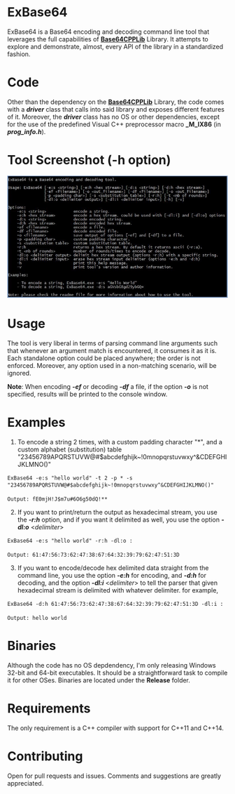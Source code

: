 # ExBase64

ExBase64 is a Base64 encoding and decoding command line tool that leverages the full capabilities of [**Base64CPPLib**](https://github.com/MFMokbel/Base64CPPLib) Library. It attempts to explore and demonstrate, almost, every API of the library in a standardized fashion.

# Code

Other than the dependency on the [**Base64CPPLib**](https://github.com/MFMokbel/Base64CPPLib) Library, the code comes with a ***driver*** class that calls into said library and exposes different features of it. Moreover, the ***driver*** class has no OS or other dependencies, except for the use of the predefined Visual C++ preprocessor macro **_M_IX86** (in ***prog_info.h***).

# Tool Screenshot (-h option)

![Options Available](/screenshots/Base64_help.JPG)

# Usage

The tool is very liberal in terms of parsing command line arguments such that whenever an argument match is encountered, it consumes it as it is. Each standalone option could be placed anywhere; the order is not enforced. Moreover, any option used in a non-matching scenario, will be ignored.



**Note**: When encoding ***-ef*** or decoding ***-df*** a file, if the option ***-o*** is not specified, results will be printed to the console window.

# Examples

1. To encode a string 2 times, with a custom padding character "*", and a custom alphabet (substitution) table "23456789APQRSTUVW@#$abcdefghijk~!0mnopqrstuvwxy^&CDEFGHIJKLMNO()"

```
ExBase64 -e:s "hello world" -t 2 -p * -s "23456789APQRSTUVW@#$abcdefghijk~!0mnopqrstuvwxy^&CDEFGHIJKLMNO()"

Output: fE0mjH!J$m7u#6O6g50dQ!**
```
2. If you want to print/return the output as hexadecimal stream, you use the ***-r:h*** option, and if you want it delimited as well, you use the option ***-dl:o*** <*delimiter*>

```
ExBase64 -e:s "hello world" -r:h -dl:o :

Output: 61:47:56:73:62:47:38:67:64:32:39:79:62:47:51:3D
```
3. If you want to encode/decode hex delimited data straight from the command line, you use the option ***-e:h*** for encoding, and ***-d:h*** for decoding, and the option ***-dl:i*** <*delimiter*> to tell the parser that given hexadecimal stream is delimited with whatever delimiter. for example,

```
ExBase64 -d:h 61:47:56:73:62:47:38:67:64:32:39:79:62:47:51:3D -dl:i :

Output: hello world
```

# Binaries

Although the code has no OS depdendency, I'm only releasing Windows 32-bit and 64-bit executables. It should be a straightforward task to compile it for other OSes. Binaries are located under the **Release** folder.

# Requirements

The only requirement is a C++ compiler with support for C++11 and C++14.

# Contributing

Open for pull requests and issues. Comments and suggestions are greatly appreciated.
